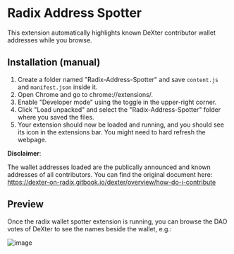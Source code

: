 # Radix Address Spotter

This extension automatically highlights known DeXter contributor wallet addresses while you browse.

## Installation (manual)

1. Create a folder named "Radix-Address-Spotter" and save `content.js` and `manifest.json` inside it.
2. Open Chrome and go to chrome://extensions/.
3. Enable "Developer mode" using the toggle in the upper-right corner.
4. Click "Load unpacked" and select the "Radix-Address-Spotter" folder where you saved the files.
5. Your extension should now be loaded and running, and you should see its icon in the extensions bar. You might need to hard refresh the webpage.

**Disclaimer**:

The wallet addresses loaded are the publically announced and known addresses of all contributors. You can find the original document here:
https://dexter-on-radix.gitbook.io/dexter/overview/how-do-i-contribute

## Preview

Once the radix wallet spotter extension is running, you can browse the DAO votes of DeXter to see the names beside the wallet, e.g.:

![image](https://github.com/user-attachments/assets/44716f4b-fba6-4d4a-8937-749453cbd1f8)


